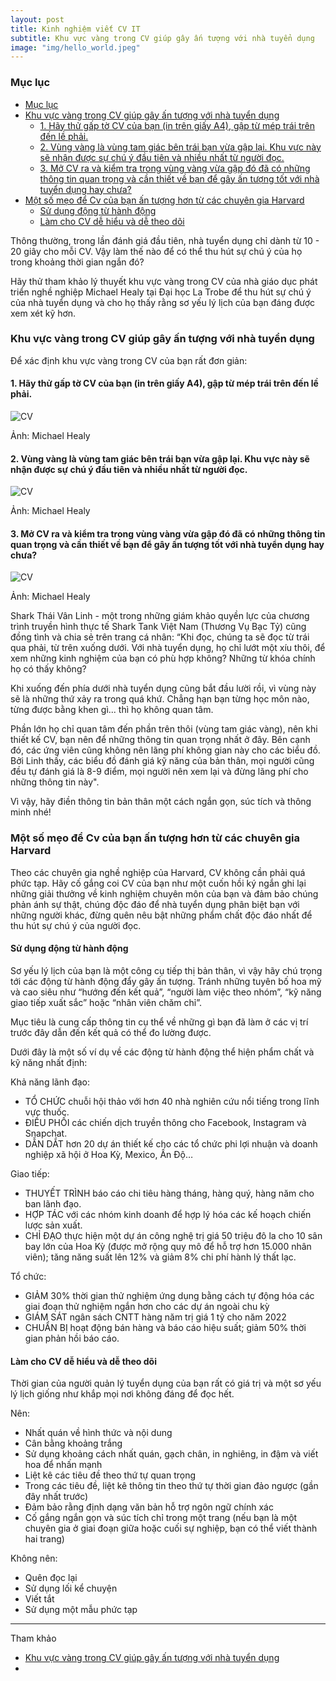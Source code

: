 ```yaml
---
layout: post
title: Kinh nghiệm viết CV IT
subtitle: Khu vực vàng trong CV giúp gây ấn tượng với nhà tuyển dụng
image: "img/hello_world.jpeg"
---
```


### Mục lục

- [Mục lục](#mục-lục)
- [Khu vực vàng trong CV giúp gây ấn tượng với nhà tuyển dụng](#khu-vực-vàng-trong-cv-giúp-gây-ấn-tượng-với-nhà-tuyển-dụng)
	- [1. Hãy thử gấp tờ CV của bạn (in trên giấy A4), gập từ mép trái trên đến lề phải.](#1-hãy-thử-gấp-tờ-cv-của-bạn-in-trên-giấy-a4-gập-từ-mép-trái-trên-đến-lề-phải)
	- [2. Vùng vàng là vùng tam giác bên trái bạn vừa gập lại. Khu vực này sẽ nhận được sự chú ý đầu tiên và nhiều nhất từ ​​​​người đọc.](#2-vùng-vàng-là-vùng-tam-giác-bên-trái-bạn-vừa-gập-lại-khu-vực-này-sẽ-nhận-được-sự-chú-ý-đầu-tiên-và-nhiều-nhất-từ-người-đọc)
	- [3. Mở CV ra và kiểm tra trong vùng vàng vừa gập đó đã có những thông tin quan trọng và cần thiết về bạn để gây ấn tượng tốt với nhà tuyển dụng hay chưa?](#3-mở-cv-ra-và-kiểm-tra-trong-vùng-vàng-vừa-gập-đó-đã-có-những-thông-tin-quan-trọng-và-cần-thiết-về-bạn-để-gây-ấn-tượng-tốt-với-nhà-tuyển-dụng-hay-chưa)
- [Một số mẹo để Cv của bạn ấn tượng hơn từ các chuyên gia Harvard](#một-số-mẹo-để-cv-của-bạn-ấn-tượng-hơn-từ-các-chuyên-gia-harvard)
	- [Sử dụng động từ hành động](#sử-dụng-động-từ-hành-động)
	- [Làm cho CV dễ hiểu và dễ theo dõi](#làm-cho-cv-dễ-hiểu-và-dễ-theo-dõi)

Thông thường, trong lần đánh giá đầu tiên, nhà tuyển dụng chỉ dành từ 10 - 20 giây cho mỗi CV. Vậy làm thế nào để có thể thu hút sự chú ý của họ trong khoảng thời gian ngắn đó?

Hãy thử tham khảo lý thuyết khu vực vàng trong CV của nhà giáo dục phát triển nghề nghiệp Michael Healy tại Đại học La Trobe để thu hút sự chú ý của nhà tuyển dụng và cho họ thấy rằng sơ yếu lý lịch của bạn đáng được xem xét kỹ hơn.

### Khu vực vàng trong CV giúp gây ấn tượng với nhà tuyển dụng

Để xác định khu vực vàng trong CV của bạn rất đơn giản:

#### 1. Hãy thử gấp tờ CV của bạn (in trên giấy A4), gập từ mép trái trên đến lề phải.

![CV](https://boxxv.github.io/img/2023/khu_vuc_vang_trong_cv_giup_gay_an_tuong_voi_nha_tuyen_dung_2_113a4066a6.jpg "CV")

Ảnh: Michael Healy

#### 2. Vùng vàng là vùng tam giác bên trái bạn vừa gập lại. Khu vực này sẽ nhận được sự chú ý đầu tiên và nhiều nhất từ ​​​​người đọc.

![CV](https://boxxv.github.io/img/2023/khu_vuc_vang_trong_cv_giup_gay_an_tuong_voi_nha_tuyen_dung_3_7f6e71db89.jpg "CV")

Ảnh: Michael Healy

#### 3. Mở CV ra và kiểm tra trong vùng vàng vừa gập đó đã có những thông tin quan trọng và cần thiết về bạn để gây ấn tượng tốt với nhà tuyển dụng hay chưa?

![CV](https://boxxv.github.io/img/2023/khu_vuc_vang_trong_cv_giup_gay_an_tuong_voi_nha_tuyen_dung_4_56ed092abf.jpg "CV")

Ảnh: Michael Healy

Shark Thái Vân Linh - một trong những giám khảo quyền lực của chương trình truyền hình thực tế Shark Tank Việt Nam (Thương Vụ Bạc Tỷ) cũng đồng tình và chia sẻ trên trang cá nhân: “Khi đọc, chúng ta sẽ đọc từ trái qua phải, từ trên xuống dưới. Với nhà tuyển dụng, họ chỉ lướt một xíu thôi, để xem những kinh nghiệm của bạn có phù hợp không? Những từ khóa chính họ có thấy không?

Khi xuống đến phía dưới nhà tuyển dụng cũng bắt đầu lười rồi, vì vùng này sẽ là những thứ xảy ra trong quá khứ. Chẳng hạn bạn từng học môn nào, từng được bằng khen gì... thì họ không quan tâm.

Phần lớn họ chỉ quan tâm đến phần trên thôi (vùng tam giác vàng), nên khi thiết kế CV, bạn nên để những thông tin quan trọng nhất ở đây. Bên cạnh đó, các ứng viên cũng không nên lãng phí không gian này cho các biểu đồ. Bởi Linh thấy, các biểu đồ đánh giá kỹ năng của bản thân, mọi người cũng đều tự đánh giá là 8-9 điểm, mọi người nên xem lại và đừng lãng phí cho những thông tin này".

Vì vậy, hãy điền thông tin bản thân một cách ngắn gọn, súc tích và thông minh nhé!

### Một số mẹo để Cv của bạn ấn tượng hơn từ các chuyên gia Harvard

Theo các chuyên gia nghề nghiệp của Harvard, CV không cần phải quá phức tạp. Hãy cố gắng coi CV của bạn như một cuốn hồi ký ngắn ghi lại những giải thưởng về kinh nghiệm chuyên môn của bạn và đảm bảo chúng phản ánh sự thật, chúng độc đáo để nhà tuyển dụng phân biệt bạn với những người khác, đừng quên nêu bật những phẩm chất độc đáo nhất để thu hút sự chú ý của người đọc.

#### Sử dụng động từ hành động

Sơ yếu lý lịch của bạn là một công cụ tiếp thị bản thân, vì vậy hãy chú trọng tới các động từ hành động đẩy gây ấn tượng. Tránh những tuyên bố hoa mỹ và cao siêu như “hướng đến kết quả”, “người làm việc theo nhóm”, “kỹ năng giao tiếp xuất sắc” hoặc “nhân viên chăm chỉ”.

Mục tiêu là cung cấp thông tin cụ thể về những gì bạn đã làm ở các vị trí trước đây dẫn đến kết quả có thể đo lường được.

Dưới đây là một số ví dụ về các động từ hành động thể hiện phẩm chất và kỹ năng nhất định:

Khả năng lãnh đạo:
- TỔ CHỨC chuỗi hội thảo với hơn 40 nhà nghiên cứu nổi tiếng trong lĩnh vực thuốc.
- ĐIỀU PHỐI các chiến dịch truyền thông cho Facebook, Instagram và Snapchat.
- DẪN DẮT hơn 20 dự án thiết kế cho các tổ chức phi lợi nhuận và doanh nghiệp xã hội ở Hoa Kỳ, Mexico, Ấn Độ…

Giao tiếp:
- THUYẾT TRÌNH báo cáo chi tiêu hàng tháng, hàng quý, hàng năm cho ban lãnh đạo.
- HỢP TÁC với các nhóm kinh doanh để hợp lý hóa các kế hoạch chiến lược sản xuất.
- CHỈ ĐẠO thực hiện một dự án công nghệ trị giá 50 triệu đô la cho 10 sân bay lớn của Hoa Kỳ (được mở rộng quy mô để hỗ trợ hơn 15.000 nhân viên); tăng năng suất lên 12% và giảm 8% chi phí hành lý thất lạc.

Tổ chức:
- GIẢM 30% thời gian thử nghiệm ứng dụng bằng cách tự động hóa các giai đoạn thử nghiệm ngắn hơn cho các dự án ngoài chu kỳ
- GIÁM SÁT ngân sách CNTT hàng năm trị giá 1 tỷ cho năm 2022
- CHUẨN BỊ hoạt động bán hàng và báo cáo hiệu suất; giảm 50% thời gian phản hồi báo cáo.

#### Làm cho CV dễ hiểu và dễ theo dõi

Thời gian của người quản lý tuyển dụng của bạn rất có giá trị và một sơ yếu lý lịch giống như khắp mọi nơi không đáng để đọc hết.

Nên: 
- Nhất quán về hình thức và nội dung
- Cân bằng khoảng trắng
- Sử dụng khoảng cách nhất quán, gạch chân, in nghiêng, in đậm và viết hoa để nhấn mạnh
- Liệt kê các tiêu đề theo thứ tự quan trọng
- Trong các tiêu đề, liệt kê thông tin theo thứ tự thời gian đảo ngược (gần đây nhất trước)
- Đảm bảo rằng định dạng văn bản hỗ trợ ngôn ngữ chính xác 
- Cố gắng ngắn gọn và súc tích chỉ trong một trang (nếu bạn là một chuyên gia ở giai đoạn giữa hoặc cuối sự nghiệp, bạn có thể viết thành hai trang)

Không nên:
- Quên đọc lại
- Sử dụng lối kể chuyện
- Viết tắt
- Sử dụng một mẫu phức tạp 

-----
Tham khảo
- [Khu vực vàng trong CV giúp gây ấn tượng với nhà tuyển dụng](https://her.vn/article/khu-vuc-vang-trong-cv-giup-gay-an-tuong-voi-nha-tuyen-dung)
- []()